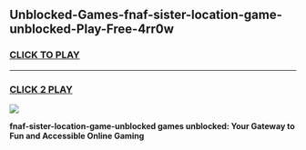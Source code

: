 
## Unblocked-Games-fnaf-sister-location-game-unblocked-Play-Free-4rr0w
<h3>
<a href="https://premium76.site?title=fnaf-sister-location-game-unblocked&ref=23A">CLICK TO PLAY</a></h3>
<hr>

<h3>
<a href="https://premium76.site?title=fnaf-sister-location-game-unblocked&ref=23A">CLICK 2 PLAY</a>
  
</h3>

<a href="https://premium76.site?title=fnaf-sister-location-game-unblocked&ref=23A"><img src="https://clearcache.store/games.png"></a>


**fnaf-sister-location-game-unblocked games unblocked: Your Gateway to Fun and Accessible Online Gaming**

